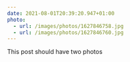 ```yaml
---
date: 2021-08-01T20:39:20.947+01:00
photo:
  - url: /images/photos/1627846758.jpg
  - url: /images/photos/1627846760.jpg
---
```

This post should have two photos
